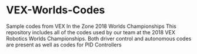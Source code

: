 # VEX-Worlds-Codes
Sample codes from VEX In the Zone 2018 Worlds Championships
This repository includes all of the codes used by our team at the 2018 VEX Robotics Worlds Championships. 
Both driver control and autonomous codes are present as well as codes for PID Controllers
